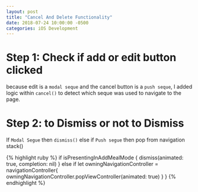 ```yaml
---
layout: post
title: "Cancel And Delete Functionality"
date: 2018-07-24 10:00:00 -0500
categories: iOS Development
---
```


# Step 1: Check if add or edit button clicked
because edit is a `modal seque` and the cancel button is a `push seque`,
I added logic within `cancel()` to detect which seque was used to navigate to the page.

# Step 2: to Dismiss or not to Dismiss
If `Modal Segue` then `dismiss()` else if `Push segue` then pop from navigation stack()

{% highlight ruby %}
if isPresentingInAddMealMode {
        dismiss(animated: true, completion: nil)
    }
    else if let owningNavigationController = navigationController{
        owningNavigationController.popViewController(animated: true)
    }
}
{% endhighlight %}